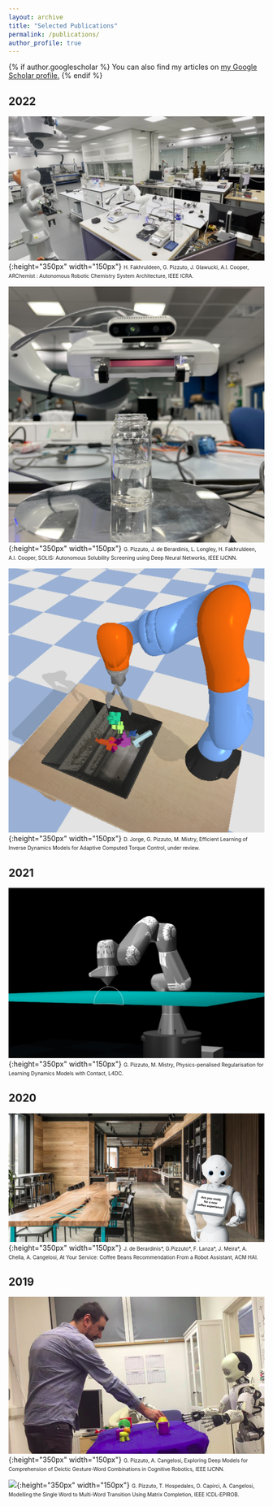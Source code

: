 ```yaml
---
layout: archive
title: "Selected Publications"
permalink: /publications/
author_profile: true
---
```


{% if author.googlescholar %}
  You can also find my articles on <u><a href="{{author.googlescholar}}">my Google Scholar profile</a>.</u>
{% endif %}

2022
---

![](/images/crystal_weight.png){:height="350px" width="150px"} <font size="0.5"> H. Fakhruldeen, G. Pizzuto, J. Glawucki, A.I. Cooper, ARChemist : Autonomous Robotic Chemistry
System Architecture, IEEE ICRA. </font> 

![](/images/ijcnn2022.jpg){:height="350px" width="150px"} <font size="0.5"> G. Pizzuto, J. de Berardinis, L. Longley, H. Fakhruldeen, A.I. Cooper, SOLIS: Autonomous Solubility Screening using Deep Neural Networks, IEEE IJCNN. </font> 

![](/images/iros2022.png){:height="350px" width="150px"} <font size="0.5">D. Jorge, G. Pizzuto, M. Mistry, Efficient Learning of Inverse Dynamics Models for Adaptive Computed Torque Control, under review. </font> 

2021
---

![](/images/l4dc2021.png){:height="350px" width="150px"} <font size="0.5"> G. Pizzuto, M. Mistry, Physics-penalised Regularisation for Learning Dynamics Models with Contact, L4DC. </font>


2020
---

![](/images/hai2020.png){:height="350px" width="150px"} <font size="0.5"> J. de Berardinis*, G.Pizzuto*, F. Lanza*, J. Meira*, A. Chella, A. Cangelosi, At Your Service: Coffee Beans Recommendation From a Robot Assistant, ACM HAI. </font>

2019
---

![](/images/ijcnn2019.png){:height="350px" width="150px"} <font size="0.5"> G. Pizzuto, A. Cangelosi, Exploring Deep Models for Comprehension of Deictic Gesture-Word Combinations in Cognitive Robotics, IEEE IJCNN. </font>

![](/images/icdlepirob.jpg){:height="350px" width="150px"} <font size="0.5"> G. Pizzuto, T. Hospedales, O. Capirci, A. Cangelosi, Modelling the Single Word to Multi-Word Transition Using Matrix Completion, IEEE ICDL-EPIROB. </font>
